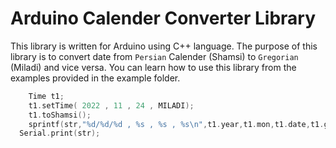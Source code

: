 # Arduino Calender Converter Library

This library is written for Arduino using C++ language.
The purpose of this library is to convert date from `Persian` Calender (Shamsi) to `Gregorian` (Miladi) and vice versa.	
You can learn how to use this library from the examples provided in the example folder.
```C++
	Time t1;
	t1.setTime( 2022 , 11 , 24 , MILADI);
	t1.toShamsi();
	sprintf(str,"%d/%d/%d , %s , %s , %s\n",t1.year,t1.mon,t1.date,t1.getType(),t1.getDay(),t1.getMonth());
  Serial.print(str);
```